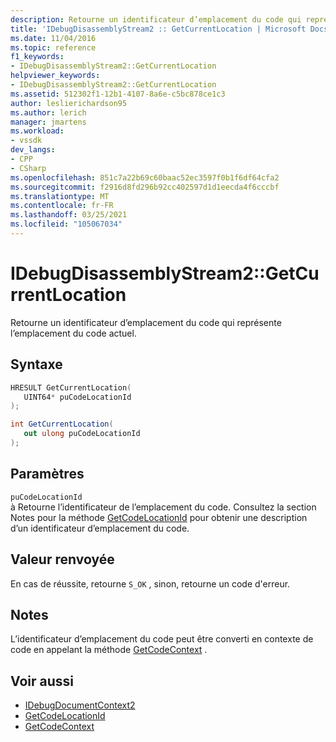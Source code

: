 ```yaml
---
description: Retourne un identificateur d’emplacement du code qui représente l’emplacement du code actuel.
title: 'IDebugDisassemblyStream2 :: GetCurrentLocation | Microsoft Docs'
ms.date: 11/04/2016
ms.topic: reference
f1_keywords:
- IDebugDisassemblyStream2::GetCurrentLocation
helpviewer_keywords:
- IDebugDisassemblyStream2::GetCurrentLocation
ms.assetid: 512302f1-12b1-4107-8a6e-c5bc878ce1c3
author: leslierichardson95
ms.author: lerich
manager: jmartens
ms.workload:
- vssdk
dev_langs:
- CPP
- CSharp
ms.openlocfilehash: 851c7a22b69c60baac52ec3597f0b1f6df64cfa2
ms.sourcegitcommit: f2916d8fd296b92cc402597d1d1eecda4f6cccbf
ms.translationtype: MT
ms.contentlocale: fr-FR
ms.lasthandoff: 03/25/2021
ms.locfileid: "105067034"
---
```

# <a name="idebugdisassemblystream2getcurrentlocation"></a>IDebugDisassemblyStream2::GetCurrentLocation
Retourne un identificateur d’emplacement du code qui représente l’emplacement du code actuel.

## <a name="syntax"></a>Syntaxe

```cpp
HRESULT GetCurrentLocation( 
   UINT64* puCodeLocationId
);
```

```csharp
int GetCurrentLocation( 
   out ulong puCodeLocationId
);
```

## <a name="parameters"></a>Paramètres
`puCodeLocationId`\
à Retourne l’identificateur de l’emplacement du code. Consultez la section Notes pour la méthode [GetCodeLocationId](../../../extensibility/debugger/reference/idebugdisassemblystream2-getcodelocationid.md) pour obtenir une description d’un identificateur d’emplacement du code.

## <a name="return-value"></a>Valeur renvoyée
 En cas de réussite, retourne `S_OK` , sinon, retourne un code d'erreur.

## <a name="remarks"></a>Notes
 L’identificateur d’emplacement du code peut être converti en contexte de code en appelant la méthode [GetCodeContext](../../../extensibility/debugger/reference/idebugdisassemblystream2-getcodecontext.md) .

## <a name="see-also"></a>Voir aussi
- [IDebugDocumentContext2](../../../extensibility/debugger/reference/idebugdocumentcontext2.md)
- [GetCodeLocationId](../../../extensibility/debugger/reference/idebugdisassemblystream2-getcodelocationid.md)
- [GetCodeContext](../../../extensibility/debugger/reference/idebugdisassemblystream2-getcodecontext.md)
